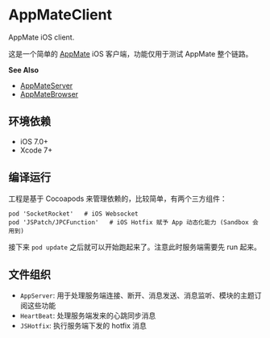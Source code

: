 # AppMateClient
AppMate iOS client.

这是一个简单的 [AppMate](http://s17.mogucdn.com/new1/v1/fxihe/d0da31c875767324becb9e575f68fd34/A1c0b9eca4d2000802.appmate.png) iOS 客户端，功能仅用于测试 AppMate 整个链路。

**See Also**

* [AppMateServer](https://github.com/c98/AppMateServer)
* [AppMateBrowser](https://github.com/c98/AppMateBrowser)

## 环境依赖
* iOS 7.0+
* Xcode 7+

## 编译运行
工程是基于 Cocoapods 来管理依赖的，比较简单，有两个三方组件：
```shell
pod 'SocketRocket'   # iOS Websocket
pod 'JSPatch/JPCFunction'   # iOS Hotfix 赋予 App 动态化能力 (Sandbox 会用到)
```
接下来 `pod update` 之后就可以开始跑起来了。注意此时服务端需要先 run 起来。

## 文件组织

* `AppServer`: 用于处理服务端连接、断开、消息发送、消息监听、模块的主题订阅这些功能
* `HeartBeat`: 处理服务端发来的心跳同步消息
* `JSHotfix`: 执行服务端下发的 hotfix 消息
